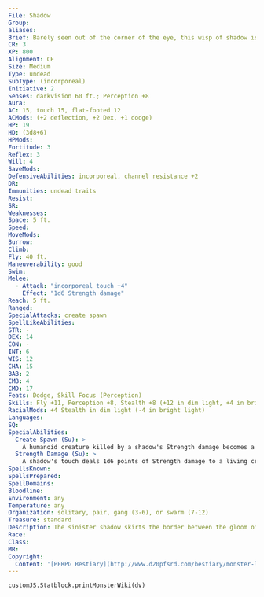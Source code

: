 ```yaml
---
File: Shadow
Group: 
aliases: 
Brief: Barely seen out of the corner of the eye, this wisp of shadow is vaguely humanoid in outline and writhes with unholy life.
CR: 3
XP: 800
Alignment: CE
Size: Medium
Type: undead
SubType: (incorporeal)
Initiative: 2
Senses: darkvision 60 ft.; Perception +8
Aura: 
AC: 15, touch 15, flat-footed 12
ACMods: (+2 deflection, +2 Dex, +1 dodge)
HP: 19
HD: (3d8+6)
HPMods: 
Fortitude: 3
Reflex: 3
Will: 4
SaveMods: 
DefensiveAbilities: incorporeal, channel resistance +2
DR: 
Immunities: undead traits
Resist: 
SR: 
Weaknesses: 
Space: 5 ft.
Speed: 
MoveMods: 
Burrow: 
Climb: 
Fly: 40 ft.
Maneuverability: good
Swim: 
Melee: 
  - Attack: "incorporeal touch +4"
    Effect: "1d6 Strength damage"
Reach: 5 ft.
Ranged: 
SpecialAttacks: create spawn
SpellLikeAbilities: 
STR: -
DEX: 14
CON: -
INT: 6
WIS: 12
CHA: 15
BAB: 2
CMB: 4
CMD: 17
Feats: Dodge, Skill Focus (Perception)
Skills: Fly +11, Perception +8, Stealth +8 (+12 in dim light, +4 in bright light)
RacialMods: +4 Stealth in dim light (-4 in bright light)
Languages: 
SQ: 
SpecialAbilities:
  Create Spawn (Su): >
    A humanoid creature killed by a shadow's Strength damage becomes a shadow under the control of its killer in 1d4 rounds.
  Strength Damage (Su): >
    A shadow's touch deals 1d6 points of Strength damage to a living creature. This is a negative energy effect. A creature dies if this Strength damage equals or exceeds its actual Strength score.
SpellsKnown: 
SpellsPrepared: 
SpellDomains: 
Bloodline: 
Environment: any
Temperature: any
Organization: solitary, pair, gang (3-6), or swarm (7-12)
Treasure: standard
Description: The sinister shadow skirts the border between the gloom of darkness and the harsh truth of light. The shadow prefers to haunt ruins where civilization has moved on, where it hunts living creatures foolish enough to stumble into its territory. The shadow is an undead horror, and as such has no goals or outwardly visible motivations other than to sap life and vitality from living beings.
Race: 
Class: 
MR: 
Copyright:
  Content: '[PFRPG Bestiary](http://www.d20pfsrd.com/bestiary/monster-listings/undead/shadow)'
---
```

```dataviewjs
customJS.Statblock.printMonsterWiki(dv)
```
